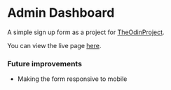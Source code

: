 # Admin Dashboard

A simple sign up form as a project for [TheOdinProject](https://www.theodinproject.com/lessons/intermediate-html-and-css-admin-dashboard).

You can view the live page [here](https://jhonelvillanueva.github.io/admin-dashboard/).

### Future improvements

- Making the form responsive to mobile
